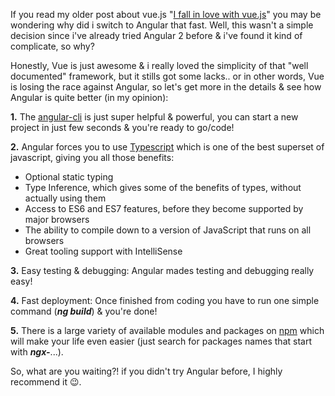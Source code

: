 If you read my older post about vue.js "[I fall in love with vue.js](/blog/post/15)" you may be wondering why did i switch to Angular that fast. Well, this wasn't a simple decision since i've already tried Angular 2 before & i've found it kind of complicate, so why?

Honestly, Vue is just awesome & i really loved the simplicity of that "well documented" framework, but it stills got some lacks.. or in other words, Vue is losing the race against Angular, so let's get more in the details & see how Angular is quite better (in my opinion):

**1.** The [angular-cli](https://cli.angular.io/) is just super helpful & powerful, you can start a new project in just few seconds & you're ready to go/code!

**2.** Angular forces you to use [Typescript](https://www.typescriptlang.org/) which is one of the best superset of javascript, giving you all those benefits:
- Optional static typing
- Type Inference, which gives some of the benefits of types, without actually using them
- Access to ES6 and ES7 features, before they become supported by major browsers
- The ability to compile down to a version of JavaScript that runs on all browsers
- Great tooling support with IntelliSense

**3.** Easy testing & debugging: Angular mades testing and debugging really easy!

**4.** Fast deployment: Once finished from coding you have to run one simple command (_**ng build**_) & you're done!

**5.** There is a large variety of available modules and packages on [npm](https://www.npmjs.com/) which will make your life even easier (just search for packages names that start with _**ngx-**_...).

So, what are you waiting?! if you didn't try Angular before, I highly recommend it 😉.
